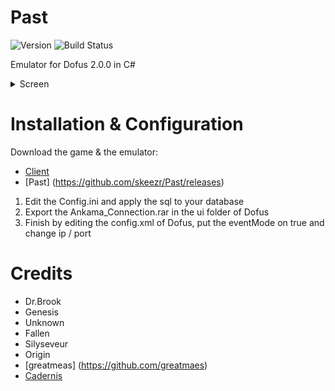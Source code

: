 # Past
![Version](https://img.shields.io/badge/Version-0.1.1-red.svg) ![Build Status](https://img.shields.io/badge/Build-passing-red.svg)

Emulator for Dofus 2.0.0 in C#

<details> 
  <summary>Screen</summary>
    ![Image](http://puu.sh/pe8UH/bdf43aadbb.jpg)
    ![Image](http://puu.sh/pM8rN/ff3fdbcddf.jpg)
    ![Image](http://puu.sh/rdBi4/c6563f6df0.jpg)
</details>

# Installation & Configuration
Download the game & the emulator:
- [Client](https://mega.nz/#!L4wSWTBI!QMR2QK2BvwJ3Xj9VdgVQ3EFbBfHtwf9vxsPONx3A8tg)
- [Past] (https://github.com/skeezr/Past/releases)

1. Edit the Config.ini and apply the sql to your database
2. Export the Ankama_Connection.rar in the ui folder of Dofus
3. Finish by editing the config.xml of Dofus, put the eventMode on true and change ip / port

# Credits
* Dr.Brook
* Genesis
* Unknown
* Fallen
* Silyseveur
* Origin
* [greatmeas] (https://github.com/greatmaes)
* [Cadernis](https://cadernis.fr/index.php)